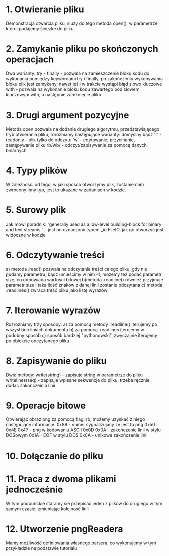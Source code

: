 # 1. Otwieranie pliku
Demonstracja otwarcia pliku, sluzy do tego metoda open(), w parametrze której podajemy ścieżke do pliku.

# 2. Zamykanie pliku po skończonych operacjach
Dwa warianty:
try - finally - pozwala na zamieszczenie bloku kodu do wykonania pomiędzy keywordami try i finally, po zakończeniu wykonywania bloku plik jest zamykany,
nawet jeśli w trakcie wystąpi błąd
slowo kluczowe with - pozwala na wykonanie bloku kodu zawartego pod slowem kluczowym with, a następnie zamknięcie pliku

# 3. Drugi argument pozycyjne
Metoda open pozwala na dodanie drugiego algorytmu, przedstawiającego tryb otwierania pliku, roróżniamy następujące warianty:
domyślny bądź 'r' - readonly - plik tylko do odczytu
'w' - edytowanie, przycinanie, zastępywanie pliku
rb/wb/ - odczyt/zapisywanie za pomocą danych binarnych

# 4. Typy plików
W zależności od tego, w jaki sposób otworzymy plik, zostanie nam zwrócony inny typ, jest to ukazane w zadaniach w kodzie.

# 5. Surowy plik
Jak mówi poradnik: “generally used as a low-level building-block for binary and text streams.” - jest on oznaczony typem _io.FileIO, jak go otworzyć jest widoczne w kodzie

# 6. Odczytywanie treści
a) metoda .read() pozwala na odczytanie treści całego pliku, gdy nie podamy parametru, bądź umieścimy w nim -1, możemy też podać parametr size, co odpowiada wartości bitowej
b)metoda .readline() również przyjmuje parametr size i taka ilość znaków z danej linii zostanie odczytana
c) metoda .readlines() zwraca treść pliku jako listę wyrazów

# 7. Iterowanie wyrazów
Rozróżniamy trzy sposoby:
a) za pomocą metody .readline() iterujemy po wszystkich liniach dokumentu
b) za pomocą .readlines iterujemy w podobny sposób
c) sposób bardziej "pythonowski", zwyczajnie iterujemy po obiekcie odczytanego pliku

# 8. Zapisywanie do pliku
Dwie metody:
write(string) - zapisuje string w parametrze do pliku
writelines(seq) - zapisuje wpisane sekwencje do pliku, trzeba ręcznie dodać zakończeinia linii

# 9. Operacje bitowe
Otwierając obraz png za pomocą flagi rb, możemy uzyskać z niego następujące informacje:
0x89 - numer sygnalizujacy ze jest to png
0x50 0x4E 0x47 - png w kodowaniu ASCII
0x0D 0x0A - zakończenie linii w stylu DOSowym
0x1A - EOF  w stylu DOS
0x0A - unixowe zakończenie linii 
# 10. Dołączanie do pliku
# 11. Praca z dwoma plikami jednocześnie
W tym podpunckie staramy się przepisać jeden z plików do drugiego w tym samym czasie, zmieniając kolejność linii
# 12. Utworzenie pngReadera
Mamy możliwość definiowania własnego parsera, co wykonujemy w tym przykładzie na podstawie tutorialu
